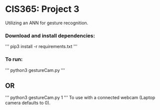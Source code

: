 # CIS365: Project 3
Utilizing an ANN for gesture recognition.

### Download and install dependencies:
'''
pip3 install -r requirements.txt
'''
### To run:
'''
python3 gestureCam.py
'''
## OR
'''
python3 gestureCam.py 1
'''
To use with a connected webcam (Laptop camera defaults to 0).
